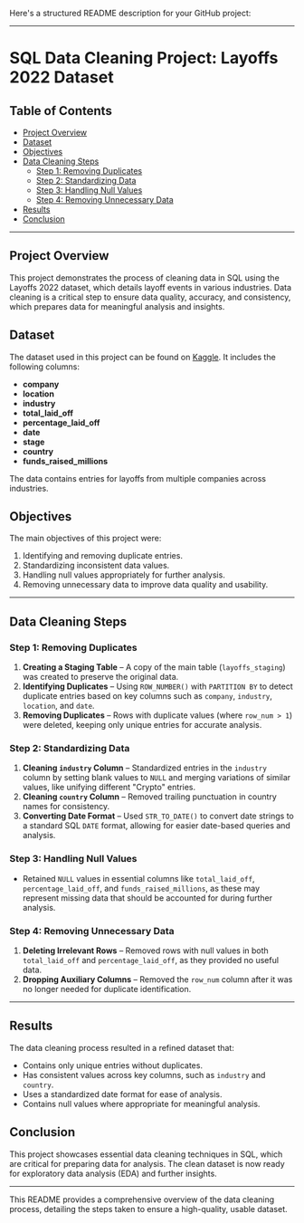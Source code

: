Here's a structured README description for your GitHub project:

---

# SQL Data Cleaning Project: Layoffs 2022 Dataset

## Table of Contents
- [Project Overview](#project-overview)
- [Dataset](#dataset)
- [Objectives](#objectives)
- [Data Cleaning Steps](#data-cleaning-steps)
  - [Step 1: Removing Duplicates](#step-1-removing-duplicates)
  - [Step 2: Standardizing Data](#step-2-standardizing-data)
  - [Step 3: Handling Null Values](#step-3-handling-null-values)
  - [Step 4: Removing Unnecessary Data](#step-4-removing-unnecessary-data)
- [Results](#results)
- [Conclusion](#conclusion)

---

## Project Overview

This project demonstrates the process of cleaning data in SQL using the Layoffs 2022 dataset, which details layoff events in various industries. Data cleaning is a critical step to ensure data quality, accuracy, and consistency, which prepares data for meaningful analysis and insights.

## Dataset

The dataset used in this project can be found on [Kaggle](https://www.kaggle.com/datasets/swaptr/layoffs-2022). It includes the following columns:
- **company**
- **location**
- **industry**
- **total_laid_off**
- **percentage_laid_off**
- **date**
- **stage**
- **country**
- **funds_raised_millions**

The data contains entries for layoffs from multiple companies across industries.

## Objectives

The main objectives of this project were:
1. Identifying and removing duplicate entries.
2. Standardizing inconsistent data values.
3. Handling null values appropriately for further analysis.
4. Removing unnecessary data to improve data quality and usability.

---

## Data Cleaning Steps

### Step 1: Removing Duplicates
1. **Creating a Staging Table** – A copy of the main table (`layoffs_staging`) was created to preserve the original data.
2. **Identifying Duplicates** – Using `ROW_NUMBER()` with `PARTITION BY` to detect duplicate entries based on key columns such as `company`, `industry`, `location`, and `date`.
3. **Removing Duplicates** – Rows with duplicate values (where `row_num > 1`) were deleted, keeping only unique entries for accurate analysis.

### Step 2: Standardizing Data
1. **Cleaning `industry` Column** – Standardized entries in the `industry` column by setting blank values to `NULL` and merging variations of similar values, like unifying different "Crypto" entries.
2. **Cleaning `country` Column** – Removed trailing punctuation in country names for consistency.
3. **Converting Date Format** – Used `STR_TO_DATE()` to convert date strings to a standard SQL `DATE` format, allowing for easier date-based queries and analysis.

### Step 3: Handling Null Values
- Retained `NULL` values in essential columns like `total_laid_off`, `percentage_laid_off`, and `funds_raised_millions`, as these may represent missing data that should be accounted for during further analysis.

### Step 4: Removing Unnecessary Data
1. **Deleting Irrelevant Rows** – Removed rows with null values in both `total_laid_off` and `percentage_laid_off`, as they provided no useful data.
2. **Dropping Auxiliary Columns** – Removed the `row_num` column after it was no longer needed for duplicate identification.

---

## Results

The data cleaning process resulted in a refined dataset that:
- Contains only unique entries without duplicates.
- Has consistent values across key columns, such as `industry` and `country`.
- Uses a standardized date format for ease of analysis.
- Contains null values where appropriate for meaningful analysis.

## Conclusion

This project showcases essential data cleaning techniques in SQL, which are critical for preparing data for analysis. The clean dataset is now ready for exploratory data analysis (EDA) and further insights.

---

This README provides a comprehensive overview of the data cleaning process, detailing the steps taken to ensure a high-quality, usable dataset.

